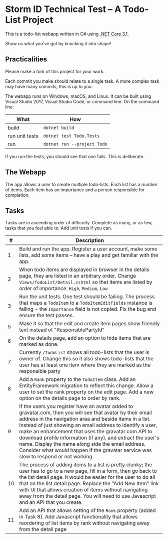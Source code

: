 # Storm ID Technical Test – A Todo-List Project

This is a todo-list webapp written in C# using [.NET Core 3.1](https://get.asp.net).

Show us what you've got by knocking it into shape!

## Practicalities

Please make a fork of this project for your work.

Each commit you make should relate to a single task. A more complex task may have many commits; this is up to you.

The webapp runs on Windows, macOS, and Linux. It can be built using Visual Studio 2017, Visual Studio Code, or command line. On the command line: 

| What | How |
|-|-|
| build | `dotnet build` |
| run unit tests | `dotnet test Todo.Tests` |
| run | `dotnet run --project Todo` |

If you run the tests, you should see that one fails. This is deliberate.

## The Webapp

The app allows a user to create multiple todo-lists. Each list has a number of items. Each item has an importance and a person responsible for completion.

## Tasks

Tasks are in ascending order of difficulty. Complete as many, or as few, tasks that you feel able to. Add unit tests if you can.

| # | Description |
|-|-|
| 1 | Build and run the app. Register a user account, make some lists, add some items – have a play and get familiar with the app. |
| 2 | When todo items are displayed in browser in the details page, they are listed in an arbitrary order. Change `Views/TodoList/Detail.cshtml` so that items are listed by order of importance: `High`, `Medium`, `Low` |
| 3 | Run the unit tests. One test should be failing. The process that maps a `TodoItem` to a `TodoItemEditFields` instance is failing - the `Importance` field is not copied. Fix the bug and ensure the test passes. |
| 5 | Make it so that the edit and create item pages show friendly text instead of "ResponsiblePartyId"  |
| 6 | On the details page, add an option to hide items that are marked as done. |
| 7 | Currently `/TodoList` shows all todo-lists that the user is owner of. Change this so it also shows todo-lists that the user has at least one item where they are marked as the responsible party  |
| 8 | Add a `Rank` property to the `TodoItem` class. Add an EntityFramework migration to reflect this change. Allow a user to set the rank property on the edit page. Add a new option on the details page to order by rank. |
| 9 | If the users you register have an avatar added to gravatar.com, then you will see that avatar by their email address in the navigation area and beside items in a list. Instead of just showing an email address to identify a user, make an enhancement that uses the gravatar.com API to download profile information (if any), and extract the user's name. Display the name along side the email address. Consider what would happen if the gravatar service was slow to respond or not working. |
| 10 | The process of adding items to a list is pretty clunky; the user has to go to a new page, fill in a form, then go back to the list detail page. It would be easier for the user to do all that on the list detail page. Replace the "Add New Item" link with UI that allows creation of items without navigating away from the detail page. You will need to use Javascript and an API that you create. |
| 11 | Add an API that allows setting of the `Rank` property (added in Task 8). Add Javascript functionality that allows reordering of list items by rank without navigating away from the detail page |
